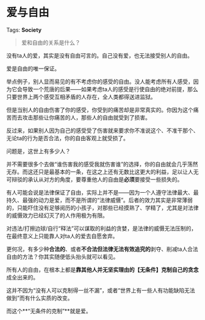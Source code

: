 # 爱与自由

Tags: **Society**

> 爱和自由的关系是什么？



没有ta人的爱，其实是没有自由可言的。自己没有爱，也无法接受别人的自由。

爱是自由的唯一保证。

举点例子，别人显而易见的有不考虑你的感受的自由。没人能考虑所有人感受，因为它会导致一个荒唐的后果——如果考虑ta人的感受是行使自由的绝对前提，那么只要世界上两个感受互相矛盾的人存在，全人类都得送进监狱。

但是当别人的自由伤害了你的感受，你受到的痛苦却是非常真实的。你因为这个痛苦而去攻击那些让你痛苦的人，那些人的自由就受到了损害。

反过来，如果别人因为自己的感受受了伤害就来要求你不准说这个、不准干那个、无论ta的行为是否合法，你的自由客观上就受损了。

问题是，这世上有多少人？

并不需要很多个去做“谁伤害我的感受我就伤害谁”的选择，你的自由就会几乎荡然无存。而这还只是最基本的一条，在这之上还有无数比这更大的利益，足以让人无可辩驳的承认从对方的角度，要尊重他人的自由是**必须**要接受一些损失的。

有人可能会说是法律保证了自由，实际上并不是——因为一个人遵守法律最大、最持久、最强的动力是爱，而不是所谓的“法律威慑”。后者的效力其实是非常薄弱的，只能吓住没有足够阅历的小孩子，对那些已经摸熟了、学精了，尤其是对法律的威慑效力已经幻灭了的人作用极为有限。

对违法/打擦边球/自行“释法”可以谋取的利益的贪婪，是法律的威慑无法压制的，在最终意义上只能靠人对ta人的爱去自愿舍弃。

更何况，有多少种**合法的**、或者**不合法但法律无法有效追究的**剥夺、削减ta人合法自由的方法？你其实随便低头抬头就可以看见。

所有人的自由，在根本上都是**靠其他人并无坚实理由的【无条件】克制自己的贪念**成全出来的。

这并不因为“没有人可以克制得一丝不漏”，或者“世界上有一些人有功能缺陷无法做到”而有什么实质的改变。

而这个**“无条件的克制”**就是爱。



